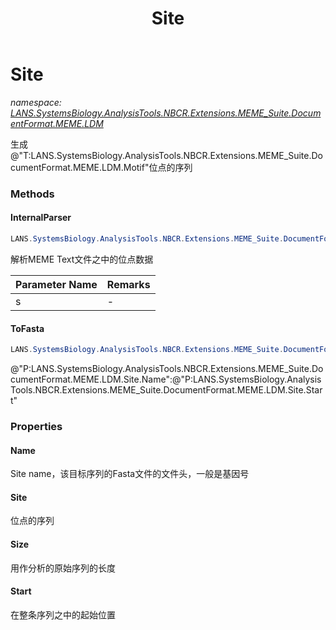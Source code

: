 ﻿---
title: Site
---

# Site
_namespace: [LANS.SystemsBiology.AnalysisTools.NBCR.Extensions.MEME_Suite.DocumentFormat.MEME.LDM](N-LANS.SystemsBiology.AnalysisTools.NBCR.Extensions.MEME_Suite.DocumentFormat.MEME.LDM.html)_

生成@"T:LANS.SystemsBiology.AnalysisTools.NBCR.Extensions.MEME_Suite.DocumentFormat.MEME.LDM.Motif"位点的序列



### Methods

#### InternalParser
```csharp
LANS.SystemsBiology.AnalysisTools.NBCR.Extensions.MEME_Suite.DocumentFormat.MEME.LDM.Site.InternalParser(System.String)
```
解析MEME Text文件之中的位点数据

|Parameter Name|Remarks|
|--------------|-------|
|s|-|


#### ToFasta
```csharp
LANS.SystemsBiology.AnalysisTools.NBCR.Extensions.MEME_Suite.DocumentFormat.MEME.LDM.Site.ToFasta(System.String)
```
@"P:LANS.SystemsBiology.AnalysisTools.NBCR.Extensions.MEME_Suite.DocumentFormat.MEME.LDM.Site.Name":@"P:LANS.SystemsBiology.AnalysisTools.NBCR.Extensions.MEME_Suite.DocumentFormat.MEME.LDM.Site.Start"


### Properties

#### Name
Site name，该目标序列的Fasta文件的文件头，一般是基因号
#### Site
位点的序列
#### Size
用作分析的原始序列的长度
#### Start
在整条序列之中的起始位置

